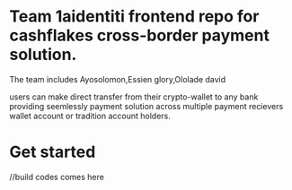 # Team  1aidentiti frontend repo for cashflakes cross-border payment solution.

The   team includes Ayosolomon,Essien glory,Ololade david


users can make direct transfer from their crypto-wallet to any bank providing seemlessly payment solution across
multiple payment recievers wallet account or tradition account holders.


# Get started

//build codes comes here
